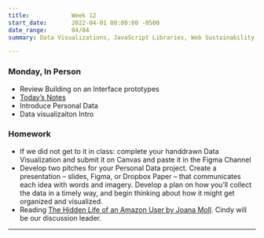 ```yaml
---
title:            Week 12
start_date:       2022-04-01 00:00:00 -0500
date_range:       04/04
summary: Data Visualizations, JavaScript Libraries, Web Sustainability

---
```


### Monday, In Person

- Review Building on an Interface prototypes
- [Today&rsquo;s Notes](https://paper.dropbox.com/doc/Penn-Art-of-the-Web-S22-Week-12a--Be_Nj0jQYU2PATQ7wo~cM7wSAQ-OHPJEuuJrcTtgiJIhkql8)
- Introduce Personal Data
- Data visualizaiton Intro


### Homework
- If we did not get to it in class: complete your handdrawn Data Visualization and submit it on Canvas and paste it in the Figma Channel
- Develop two pitches for your Personal Data project. Create a presentation – slides, Figma, or Dropbox Paper – that communicates each idea with words and imagery. Develop a plan on how you’ll collect the data in a timely way, and begin thinking about how it might get organized and visualized.
- Reading [The Hidden Life of an Amazon User by Joana Moll](https://branch.climateaction.tech/issues/issue-1/the-hidden-life-of-an-amazon-user/). Cindy will be our discussion leader.



---
